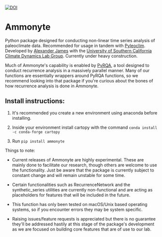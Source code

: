 [![DOI](https://zenodo.org/badge/450291131.svg)](https://zenodo.org/badge/latestdoi/450291131)

# Ammonyte

Python package designed for conducting non-linear time series analysis of paleoclimate data. Recommended for usage in tandem with [Pyleoclim](https://github.com/LinkedEarth/Pyleoclim_util). Developed by [Alexander James](https://alexkjames.github.io/) with the [University of Southern California Climate Dynamics Lab Group](https://climdyn.usc.edu/). Currently under heavy construction.

Much of Ammonyte's capability is enabled by [PyRQA](https://pypi.org/project/PyRQA/), a tool designed to conduct recurrence analysis in a massively parallel manner. Many of our functions are essentially wrappers around PyRQA functions, so we recommend looking into that package if you're curious about the bones of how recurrence analysis is done in Ammonyte.

## Install instructions:

1) It's recommended you create a new environment using anaconda before installing.

2) Inside your environment install cartopy with the command `conda install -c conda-forge cartopy`

3) Run `pip install ammonyte`


Things to note:

* Current releases of Ammonyte are highly experimental. These are mainly done to facilitate our research, though others are welcome to use the functionality. Just be aware that the package is currently subject to constant change and will remain unstable for some time.

* Certain functionalities such as RecurrenceNetwork and the synthetic_series utilities are currently non-functional and are acting as placeholders for features that will be included in the future.

* This function has only been tested on macOS/Unix based operating systems, so if you encounter errors they may be system specific.

* Raising issues/feature requests is appreciated but there is no guarantee they'll be addressed hastily at this stage of the package's development as we are focused on building core features that are of use to our lab.
